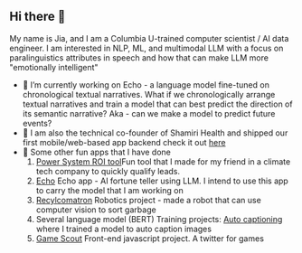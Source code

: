 ## Hi there 👋

My name is Jia, and I am a Columbia U-trained computer scientist / AI data engineer. I am interested in NLP, ML, and multimodal LLM with a focus on paralinguistics attributes in speech and how that can make LLM more "emotionally intelligent" 

- 🔭 I’m currently working on Echo - a language model fine-tuned on chronological textual narratives. What if we chronologically arrange textual narratives and train a model that can best predict the direction of its semantic narrative? Aka - can we make a model to predict future events?
- 🌱 I am also the technical co-founder of Shamiri Health and shipped our first mobile/web-based app backend check it out [here](https://www.shamirihealth.com/)
- 👯 Some other fun apps that I have done
  1. [Power System ROI tool](https://github.com/jiajiabinx/power-system-roi/tree/main)Fun tool that I made for my friend in a climate tech company to quickly qualify leads.
  2. [Echo](https://github.com/jiajiabinx/echo) Echo app - AI fortune teller using LLM. I intend to use this app to carry the model that I am working on
  3. [Recylcomatron](https://github.com/jiajiabinx/recylcomatron) Robotics project - made a robot that can use computer vision to sort garbage
  4. Several language model (BERT) Training projects: [Auto captioning](https://github.com/jiajiabinx/auto_caption) where I trained a model to auto caption images
  5. [Game Scout](https://github.com/jiajiabinx/game_scout) Front-end javascript project. A twitter for games

